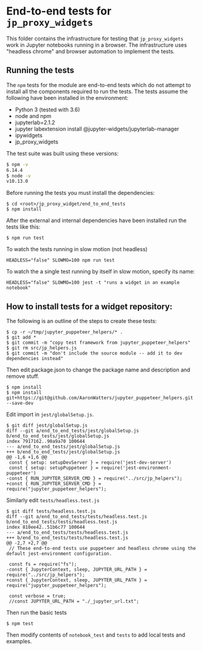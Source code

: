 # End-to-end tests for `jp_proxy_widgets`

This folder contains the infrastructure for testing that `jp_proxy_widgets` work
in Jupyter notebooks running in a browser.  The infrastructure uses "headless chrome"
and browser automation to implement the tests.

## Running the tests

The `npm` tests for the module are end-to-end tests which do not attempt
to install all the components required to run the tests.  The tests assume
the following have been installed in the environment:

- Python 3 (tested with 3.6)
- node and npm
- jupyterlab=2.1.2
- jupyter labextension install @jupyter-widgets/jupyterlab-manager
- ipywidgets
- jp_proxy_widgets

The test suite was built using these versions:

```bash
$ npm -v
6.14.4
$ node -v
v10.13.0
```

Before running the tests you must install the dependencies:

```
$ cd <root>/jp_proxy_widget/end_to_end_tests
$ npm install
```

After the external and internal dependencies have been installed run the tests like this:

```
$ npm run test
```

To watch the tests running in slow motion (not headless)

```
HEADLESS="false" SLOWMO=100 npm run test
```

To watch the a single test running by itself in slow motion, specify its name:

```
HEADLESS="false" SLOWMO=100 jest -t "runs a widget in an example notebook"
```


## How to install tests for a widget repository:

The following is an outline of the steps to create these tests:

```
$ cp -r ~/tmp/jupyter_puppeteer_helpers/* .
$ git add *
$ git commit -m "copy test framework from jupyter_puppeteer_helpers"
$ git rm src/jp_helpers.js 
$ git commit -m "don't include the source module -- add it to dev dependencies instead"
```
Then edit package.json to change the package name and description and remove stuff.
```
$ npm install
$ npm install git+https://git@github.com/AaronWatters/jupyter_puppeteer_helpers.git --save-dev
```

Edit import in `jest/globalSetup.js`.

```
$ git diff jest/globalSetup.js 
diff --git a/end_to_end_tests/jest/globalSetup.js b/end_to_end_tests/jest/globalSetup.js
index 7917162..90a9a70 100644
--- a/end_to_end_tests/jest/globalSetup.js
+++ b/end_to_end_tests/jest/globalSetup.js
@@ -1,6 +1,6 @@
 const { setup: setupDevServer } = require('jest-dev-server')
 const { setup: setupPuppeteer } = require('jest-environment-puppeteer')
-const { RUN_JUPYTER_SERVER_CMD } = require("../src/jp_helpers");
+const { RUN_JUPYTER_SERVER_CMD } = require("jupyter_puppeteer_helpers");
```

Similarly edit `tests/headless.test.js`

```
$ git diff tests/headless.test.js 
diff --git a/end_to_end_tests/tests/headless.test.js b/end_to_end_tests/tests/headless.test.js
index 810ee42..51b6c77 100644
--- a/end_to_end_tests/tests/headless.test.js
+++ b/end_to_end_tests/tests/headless.test.js
@@ -2,7 +2,7 @@
 // These end-to-end tests use puppeteer and headless chrome using the default jest-environment configuration.
 
 const fs = require("fs");
-const { JupyterContext, sleep, JUPYTER_URL_PATH } = require("../src/jp_helpers");
+const { JupyterContext, sleep, JUPYTER_URL_PATH } = require("jupyter_puppeteer_helpers");
 
 const verbose = true;
 //const JUPYTER_URL_PATH = "./_jupyter_url.txt";
```

Then run the basic tests
```
$ npm test
```

Then modify contents of `notebook_test` and `tests` to add local tests and examples.
